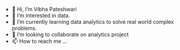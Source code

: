 - 👋 Hi, I’m Vibha Pateshwari
- 👀 I’m interested in data.
- 🌱 I’m currently learning data analytics to solve real world complex problems.
- 💞️ I’m looking to collaborate on analytics project
- 📫 How to reach me ...

<!---
patvibh/patvibh is a ✨ special ✨ repository because its `README.md` (this file) appears on your GitHub profile.
You can click the Preview link to take a look at your changes.
--->
